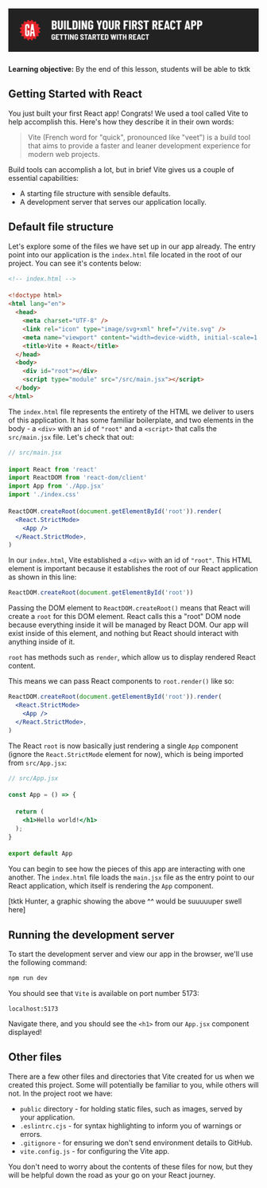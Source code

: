 # ![Building Your First React App - Getting Started with React](./assets/hero.png)

**Learning objective:** By the end of this lesson, students will be able to tktk

## Getting Started with React

You just built your first React app! Congrats! We used a tool called Vite to help accomplish this. Here's how they describe it in their own words:

> Vite (French word for "quick", pronounced like "veet") is a build tool that aims to provide a faster and leaner development experience for modern web projects.

Build tools can accomplish a lot, but in brief Vite gives us a couple of essential capabilities:

- A starting file structure with sensible defaults.
- A development server that serves our application locally.

## Default file structure

Let's explore some of the files we have set up in our app already. The entry point into our application is the `index.html` file located in the root of our project. You can see it's contents below:

```html
<!-- index.html -->

<!doctype html>
<html lang="en">
  <head>
    <meta charset="UTF-8" />
    <link rel="icon" type="image/svg+xml" href="/vite.svg" />
    <meta name="viewport" content="width=device-width, initial-scale=1.0" />
    <title>Vite + React</title>
  </head>
  <body>
    <div id="root"></div>
    <script type="module" src="/src/main.jsx"></script>
  </body>
</html>
```

The `index.html` file represents the entirety of the HTML we deliver to users of this application. It has some familiar boilerplate, and two elements in the body - a `<div>` with an `id` of `"root"` and a `<script>` that calls the `src/main.jsx` file. Let's check that out:

```jsx
// src/main.jsx

import React from 'react'
import ReactDOM from 'react-dom/client'
import App from './App.jsx'
import './index.css'

ReactDOM.createRoot(document.getElementById('root')).render(
  <React.StrictMode>
    <App />
  </React.StrictMode>,
)
```

In our `index.html`, Vite established a `<div>` with an id of `"root"`. This HTML element is important because it establishes the root of our React application as shown in this line: 

```jsx
ReactDOM.createRoot(document.getElementById('root'))
```

Passing the DOM element to `ReactDOM.createRoot()` means that React will create a `root` for this DOM element. React calls this a "root" DOM node because everything inside it will be managed by React DOM. Our app will exist inside of this element, and nothing but React should interact with anything inside of it.

`root` has methods such as `render`, which allow us to display rendered React content.

This means we can pass React components to `root.render()` like so:

```jsx
ReactDOM.createRoot(document.getElementById('root')).render(
  <React.StrictMode>
    <App />
  </React.StrictMode>,
)
```

The React `root` is now basically just rendering a single `App` component (ignore the `React.StrictMode` element for now), which is being imported from `src/App.jsx`: 

```jsx
// src/App.jsx

const App = () => {

  return (
    <h1>Hello world!</h1>
  );
}

export default App
```

You can begin to see how the pieces of this app are interacting with one another. The `index.html` file loads the `main.jsx` file as the entry point to our React application, which itself is rendering the `App` component.

[tktk Hunter, a graphic showing the above ^^ would be suuuuuper swell here]

## Running the development server

To start the development server and view our app in the browser, we'll use the following command: 

```bash
npm run dev
```

You should see that `Vite` is available on port number 5173: 

```plaintext
localhost:5173
```

Navigate there, and you should see the `<h1>` from our `App.jsx` component displayed!

## Other files

There are a few other files and directories that Vite created for us when we created this project. Some will potentially be familiar to you, while others will not. In the project root we have:

- `public` directory - for holding static files, such as images, served by your application.
- `.eslintrc.cjs` - for syntax highlighting to inform you of warnings or errors.
- `.gitignore` - for ensuring we don't send environment details to GitHub.
- `vite.config.js` - for configuring the Vite app.

You don't need to worry about the contents of these files for now, but they will be helpful down the road as your go on your React journey.

